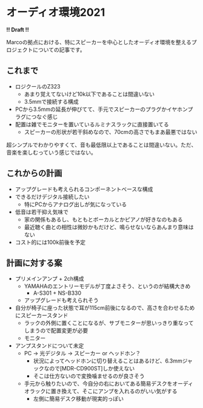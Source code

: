 # オーディオ環境2021

**!! Draft !!**

Marcoの拠点における、特にスピーカーを中心としたオーディオ環境を整えるプロジェクトについての記事です。

## これまで
- ロジクールのZ323
    - あまり覚えてないけど10k以下であることは間違いない
    - 3.5mmで接続する構成
- PCから3.5mmの延長が伸びてて、手元でスピーカーのプラグかイヤホンプラグにつなぐ感じ
- 配置は雑でモニターを置いているルミナスラックに直接置いてる
    - スピーカーの形状が若干斜めなので、70cmの高さでもまあ最悪ではない

超シンプルでわかりやすくて、音も最低限以上であることは間違いない。ただ、音楽を楽しむっていう感じではない。

## これからの計画
- アップグレードも考えられるコンポーネントベースな構成
- できるだけデジタル接続したい
    - 特にPCからアナログ出しが気になっている
- 低音は若干抑え気味で
    - 家の関係もあるし、もともとボーカルとかピアノが好きなのもある
    - 最近聴く曲との相性は微妙かもだけど、鳴らせないならあんまり意味はない
- コスト的には100k前後を予定

## 計画に対する案
- プリメインアンプ + 2ch構成
    - YAMAHAのエントリーモデルが丁度よさそう、というのが結構大きめ
        - A-S301 + NS-B330
    - アップグレードも考えられそう
- 自分が椅子に座った状態で耳が115cm前後になるので、高さを合わせるためにスピーカースタンド
    - ラックの外側に置くことになるが、サブモニターが思いっきり重なってしまうので配置変更が必要
    - モニター
- アンプスタンドについて未定
    - PC -> 光デジタル -> スピーカー or ヘッドホン？
        - 状況によってヘッドホンに切り替えることはあるけど、6.3mmジャックなので[MDR-CD900ST]しか使えない
        - そこは仕方ないので変換噛ませるのが良さそう
    - 手元から触りたいので、今自分の右においてある簡易デスクをオーディオラックに置き換えて、そこにアンプを入れるのがいい気がする
        - 左側に簡易デスク移動が現実的っぽい
